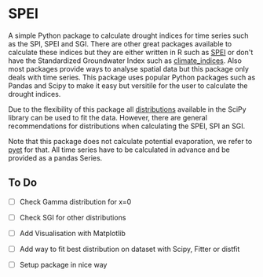 # SPEI
A simple Python package to calculate drought indices for time series such as the SPI, SPEI and SGI. There are other great packages available to calculate these indices but they are either written in R such as [SPEI](https://github.com/sbegueria/SPEI) or don't have the Standardized Groundwater Index such as [climate_indices](https://github.com/monocongo/climate_indices). Also most packages provide ways to analyse spatial data but this package only deals with time series. This package uses popular Python packages such as Pandas and Scipy to make it easy but versitile for the user to calculate the drought indices. 

Due to the flexibility of this package all [distributions](https://docs.scipy.org/doc/scipy/reference/stats.html) available in the SciPy library can be used to fit the data. However, there are general recommendations for distributions when calculating the SPEI, SPI an SGI.

Note that this package does not calculate potential evaporation, we refer to [pyet](https://github.com/phydrus/pyet) for that. All time series have to be calculated in advance and be provided as a pandas Series. 


## To Do
- [ ] Check Gamma distribution for x=0

- [ ] Check SGI for other distributions

- [ ] Add Visualisation with Matplotlib

- [ ] Add way to fit best distribution on dataset with Scipy, Fitter or distfit

- [ ] Setup package in nice way
